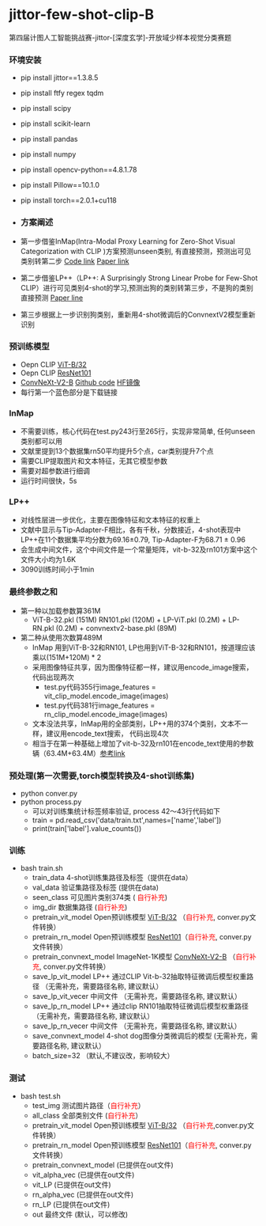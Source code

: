 # jittor-few-shot-clip-B
第四届计图人工智能挑战赛-jittor-[深度玄学]-开放域少样本视觉分类赛题

### 环境安装
 - pip install jittor==1.3.8.5
 - pip install ftfy regex tqdm
 - pip install scipy
 - pip install scikit-learn
 - pip install pandas
 - pip install numpy
 - pip install opencv-python==4.8.1.78
 - pip install Pillow==10.1.0
 - pip install torch==2.0.1+cu118

 - ### 方案阐述
 - 第一步借鉴InMap(Intra-Modal Proxy Learning for Zero-Shot Visual Categorization with CLIP )方案预测unseen类别, 有直接预测，预测出可见类别转第二步 [Code link](https://github.com/idstcv/InMaP/) [Paper link](https://arxiv.org/abs/2310.19752)
 - 第二步借鉴LP++（LP++: A Surprisingly Strong Linear Probe for Few-Shot CLIP）进行可见类别4-shot的学习,预测出狗的类别转第三步，不是狗的类别直接预测 [Paper line](https://arxiv.org/abs/2404.02285)
 - 第三步根据上一步识别狗类别，重新用4-shot微调后的ConvnextV2模型重新识别

### 预训练模型
 - Oepn CLIP [ViT-B/32]( https://openaipublic.azureedge.net/clip/models/40d365715913c9da98579312b702a82c18be219cc2a73407c4526f58eba950af/ViT-B-32.pt)
 - Oepn CLIP [ResNet101](https://openaipublic.azureedge.net/clip/models/8fa8567bab74a42d41c5915025a8e4538c3bdbe8804a470a72f30b0d94fab599/RN101.pt)
 - [ConvNeXt-V2-B](https://dl.fbaipublicfiles.com/convnext/convnextv2/im1k/convnextv2_base_1k_224_ema.pt) [Github code](https://github.com/facebookresearch/ConvNeXt-V2) [HF镜像](https://hf-mirror.com/facebook/convnextv2-base-1k-224)
  - 每行第一个蓝色部分是下载链接
 
### InMap
 - 不需要训练，核心代码在test.py243行至265行，实现非常简单, 任何unseen类别都可以用
 - 文献里提到13个数据集rn50平均提升5个点，car类别提升7个点
 - 需要CLIP提取图片和文本特征，无其它模型参数
 - 需要对超参数进行细调
 - 运行时间很快，5s
   
### LP++
 - 对线性层进一步优化，主要在图像特征和文本特征的权重上
 - 文献中显示与Tip-Adapter-F相比，各有千秋，分数接近，4-shot表现中LP++在11个数据集平均分数为69.16±0.79, Tip-Adapter-F为68.71 ± 0.96
 - 会生成中间文件，这个中间文件是一个常量矩阵，vit-b-32及rn101方案中这个文件大小均为1.6K
 - 3090训练时间小于1min
 
 
### 最终参数之和
 - 第一种以加载参数算361M
   - ViT-B-32.pkl (151M) RN101.pkl (120M) + LP-ViT.pkl (0.2M) + LP-RN.pkl  (0.2M) + convnextv2-base.pkl (89M)
 - 第二种从使用次数算489M
   - InMap 用到ViT-B-32和RN101, LP也用到ViT-B-32和RN101，按道理应该乘以(151M+120M) * 2
   - 采用图像特征共享，因为图像特征都一样，建议用encode_image搜索， 代码出现两次
     - test.py代码355行image_features = vit_clip_model.encode_image(images)
     - test.py代码381行image_features = rn_clip_model.encode_image(images)
   - 文本没法共享，InMap用的全部类别，LP++用的374个类别，文本不一样，建议用encode_text搜索， 代码出现4次
   - 相当于在第一种基础上增加了vit-b-32及rn101在encode_text使用的参数辆（63.4M+63.4M）[参考link](https://blog.csdn.net/bblingbbling/article/details/136511701)
 
### 预处理(第一次需要,torch模型转换及4-shot训练集)
 - python conver.py
 - python process.py
   - 可以对训练集统计标签频率验证, process 42～43行代码如下
   - train = pd.read_csv('data/train.txt',names=['name','label'])
   - print(train['label'].value_counts())
 
### 训练
 - bash train.sh
    - train_data 4-shot训练集路径及标签（提供在data）
    - val_data 验证集路径及标签 (提供在data)
    - seen_class 可见图片类别374类 (
<span style="color: red;">自行补充</span>)
    - img_dir 数据集路径 (<span style="color: red;">自行补充</span>)
    - pretrain_vit_model Open预训练模型 [ViT-B/32]( https://openaipublic.azureedge.net/clip/models/40d365715913c9da98579312b702a82c18be219cc2a73407c4526f58eba950af/ViT-B-32.pt) （<span style="color: red;">自行补充</span>, conver.py文件转换）
    - pretrain_rn_model Open预训练模型 [ResNet101](https://openaipublic.azureedge.net/clip/models/8fa8567bab74a42d41c5915025a8e4538c3bdbe8804a470a72f30b0d94fab599/RN101.pt)（<span style="color: red;">自行补充</span>, conver.py文件转换）
    - pretrain_convnext_model ImageNet-1K模型 [ConvNeXt-V2-B](https://dl.fbaipublicfiles.com/convnext/convnextv2/im1k/convnextv2_base_1k_224_ema.pt) （<span style="color: red;">自行补充</span>, conver.py文件转换）
    - save_lp_vit_model LP++ 通过CLIP Vit-b-32抽取特征微调后模型权重路径 （无需补充，需要路径名称, 建议默认）
    - save_lp_vit_vecer 中间文件 （无需补充，需要路径名称, 建议默认）
    - save_lp_rn_model LP++ 通过clip RN101抽取特征微调后模型权重路径 （无需补充，需要路径名称, 建议默认）
    - save_lp_rn_vecer 中间文件 （无需补充，需要路径名称, 建议默认）
    - save_convnext_model 4-shot dog图像分类微调后的模型 (无需补充，需要路径名称, 建议默认）
    - batch_size=32 （默认,不建议改，影响较大）
  
### 测试
 - bash test.sh
    - test_img 测试图片路径（<span style="color: red;">自行补充</span>）
    - all_class 全部类别文件 (<span style="color: red;">自行补充</span>）
    - pretrain_vit_model Open预训练模型 [ViT-B/32]( https://openaipublic.azureedge.net/clip/models/40d365715913c9da98579312b702a82c18be219cc2a73407c4526f58eba950af/ViT-B-32.pt) （<span style="color: red;">自行补充</span>,conver.py文件转换）
    - pretrain_rn_model Open预训练模型 [ResNet101](https://openaipublic.azureedge.net/clip/models/8fa8567bab74a42d41c5915025a8e4538c3bdbe8804a470a72f30b0d94fab599/RN101.pt)（<span style="color: red;">自行补充</span>, conver.py文件转换）
    - pretrain_convnext_model (已提供在out文件)
    - vit_alpha_vec (已提供在out文件)
    - vit_LP (已提供在out文件)
    - rn_alpha_vec (已提供在out文件)
    - rn_LP (已提供在out文件)
    - out 最终文件 (默认，可以修改)
